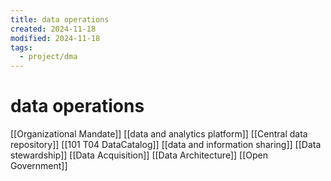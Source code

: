 ```yaml
---
title: data operations
created: 2024-11-18
modified: 2024-11-18
tags:
  - project/dma
---
```

# data operations
[[Organizational Mandate]]
[[data and analytics platform]]
[[Central data repository]]
[[101 T04 DataCatalog]]
[[data and information sharing]]
[[Data stewardship]]
[[Data Acquisition]]
[[Data Architecture]]
[[Open Government]]